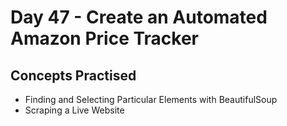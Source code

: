 # Day 47 - Create an Automated Amazon Price Tracker
## Concepts Practised
- Finding and Selecting Particular Elements with BeautifulSoup
- Scraping a Live Website
